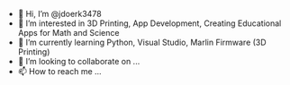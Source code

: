 - 👋 Hi, I’m @jdoerk3478
- 👀 I’m interested in 3D Printing, App Development, Creating Educational Apps for Math and Science
- 🌱 I’m currently learning Python, Visual Studio, Marlin Firmware (3D Printing)
- 💞️ I’m looking to collaborate on ...
- 📫 How to reach me ...

<!---
jdoerk3478/jdoerk3478 is a ✨ special ✨ repository because its `README.md` (this file) appears on your GitHub profile.
You can click the Preview link to take a look at your changes.
--->
